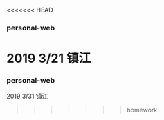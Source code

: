 <<<<<<< HEAD
### personal-web  
2019 3/21 镇江
=======
### personal-web

2019 3/31 镇江

>>>>>>> homework
